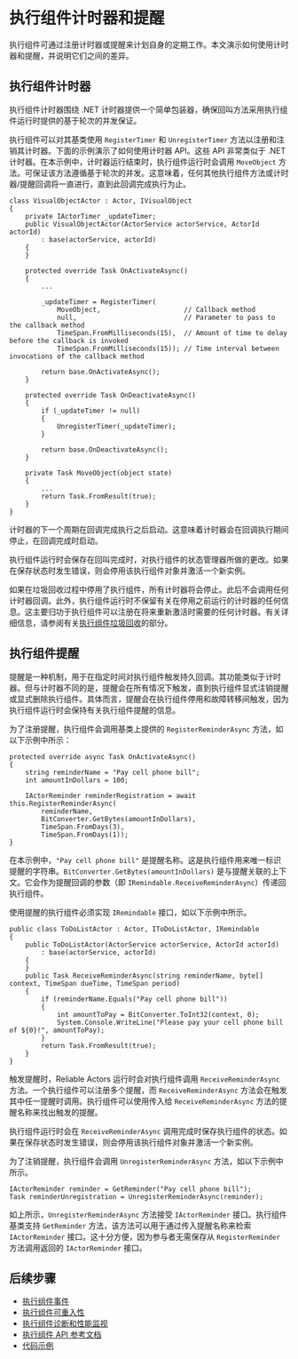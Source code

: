 <properties
    pageTitle="Reliable Actors 计时器和提醒 | Azure"
    description="Service Fabric Reliable Actors 的计时器和提醒简介。"
    services="service-fabric"
    documentationcenter=".net"
    author="vturecek"
    manager="timlt"
    editor="amanbha" />
<tags
    ms.assetid="00c48716-569e-4a64-bd6c-25234c85ff4f"
    ms.service="service-fabric"
    ms.devlang="dotnet"
    ms.topic="article"
    ms.tgt_pltfrm="NA"
    ms.workload="NA"
    ms.date="10/19/2016"
    wacn.date="12/26/2016"
    ms.author="vturecek" />

# 执行组件计时器和提醒
执行组件可通过注册计时器或提醒来计划自身的定期工作。本文演示如何使用计时器和提醒，并说明它们之间的差异。

## 执行组件计时器
执行组件计时器围绕 .NET 计时器提供一个简单包装器，确保回叫方法采用执行组件运行时提供的基于轮次的并发保证。

执行组件可以对其基类使用 `RegisterTimer` 和 `UnregisterTimer` 方法以注册和注销其计时器。下面的示例演示了如何使用计时器 API。这些 API 非常类似于 .NET 计时器。在本示例中，计时器运行结束时，执行组件运行时会调用 `MoveObject` 方法。可保证该方法遵循基于轮次的并发。这意味着，任何其他执行组件方法或计时器/提醒回调将一直进行，直到此回调完成执行为止。


	class VisualObjectActor : Actor, IVisualObject
	{
	    private IActorTimer _updateTimer;
	    public VisualObjectActor(ActorService actorService, ActorId actorId)
	        : base(actorService, actorId)
	    {
	    }

	    protected override Task OnActivateAsync()
	    {
	        ...

	        _updateTimer = RegisterTimer(
	            MoveObject,                     // Callback method
	            null,                           // Parameter to pass to the callback method
	            TimeSpan.FromMilliseconds(15),  // Amount of time to delay before the callback is invoked
	            TimeSpan.FromMilliseconds(15)); // Time interval between invocations of the callback method

	        return base.OnActivateAsync();
	    }

	    protected override Task OnDeactivateAsync()
	    {
	        if (_updateTimer != null)
	        {
	            UnregisterTimer(_updateTimer);
	        }

	        return base.OnDeactivateAsync();
	    }

	    private Task MoveObject(object state)
	    {
	        ...
	        return Task.FromResult(true);
	    }
	}


计时器的下一个周期在回调完成执行之后启动。这意味着计时器会在回调执行期间停止，在回调完成时启动。

执行组件运行时会保存在回叫完成时，对执行组件的状态管理器所做的更改。如果在保存状态时发生错误，则会停用该执行组件对象并激活一个新实例。

如果在垃圾回收过程中停用了执行组件，所有计时器将会停止。此后不会调用任何计时器回调。此外，执行组件运行时不保留有关在停用之前运行的计时器的任何信息。这主要归功于执行组件可以注册在将来重新激活时需要的任何计时器。有关详细信息，请参阅有关[执行组件垃圾回收](/documentation/articles/service-fabric-reliable-actors-lifecycle/)的部分。

## 执行组件提醒
提醒是一种机制，用于在指定时间对执行组件触发持久回调。其功能类似于计时器。但与计时器不同的是，提醒会在所有情况下触发，直到执行组件显式注销提醒或显式删除执行组件。具体而言，提醒会在执行组件停用和故障转移间触发，因为 执行组件运行时会保持有关执行组件提醒的信息。

为了注册提醒，执行组件会调用基类上提供的 `RegisterReminderAsync` 方法，如以下示例中所示：


	protected override async Task OnActivateAsync()
	{
	    string reminderName = "Pay cell phone bill";
	    int amountInDollars = 100;

	    IActorReminder reminderRegistration = await this.RegisterReminderAsync(
	        reminderName,
	        BitConverter.GetBytes(amountInDollars),
	        TimeSpan.FromDays(3),
	        TimeSpan.FromDays(1));
	}


在本示例中，`"Pay cell phone bill"` 是提醒名称。这是执行组件用来唯一标识提醒的字符串。`BitConverter.GetBytes(amountInDollars)` 是与提醒关联的上下文。它会作为提醒回调的参数（即 `IRemindable.ReceiveReminderAsync`）传递回执行组件。

使用提醒的执行组件必须实现 `IRemindable` 接口，如以下示例中所示。


	public class ToDoListActor : Actor, IToDoListActor, IRemindable
	{
	    public ToDoListActor(ActorService actorService, ActorId actorId)
	        : base(actorService, actorId)
	    {
	    }
	    public Task ReceiveReminderAsync(string reminderName, byte[] context, TimeSpan dueTime, TimeSpan period)
	    {
	        if (reminderName.Equals("Pay cell phone bill"))
	        {
	            int amountToPay = BitConverter.ToInt32(context, 0);
	            System.Console.WriteLine("Please pay your cell phone bill of ${0}!", amountToPay);
	        }
	        return Task.FromResult(true);
	    }
	}


触发提醒时，Reliable Actors 运行时会对执行组件调用 `ReceiveReminderAsync` 方法。一个执行组件可以注册多个提醒，而 `ReceiveReminderAsync` 方法会在触发其中任一提醒时调用。执行组件可以使用传入给 `ReceiveReminderAsync` 方法的提醒名称来找出触发的提醒。

执行组件运行时会在 `ReceiveReminderAsync` 调用完成时保存执行组件的状态。如果在保存状态时发生错误，则会停用该执行组件对象并激活一个新实例。

为了注销提醒，执行组件会调用 `UnregisterReminderAsync` 方法，如以下示例中所示。


	IActorReminder reminder = GetReminder("Pay cell phone bill");
	Task reminderUnregistration = UnregisterReminderAsync(reminder);


如上所示，`UnregisterReminderAsync` 方法接受 `IActorReminder` 接口。执行组件基类支持 `GetReminder` 方法，该方法可以用于通过传入提醒名称来检索 `IActorReminder` 接口。这十分方便，因为参与者无需保存从 `RegisterReminder` 方法调用返回的 `IActorReminder` 接口。

## 后续步骤
 - [执行组件事件](/documentation/articles/service-fabric-reliable-actors-events/)
 - [执行组件可重入性](/documentation/articles/service-fabric-reliable-actors-reentrancy/)
 - [执行组件诊断和性能监视](/documentation/articles/service-fabric-reliable-actors-diagnostics/)
 - [执行组件 API 参考文档](https://msdn.microsoft.com/zh-cn/library/azure/dn971626.aspx)
 - [代码示例](https://github.com/Azure/servicefabric-samples)

<!---HONumber=Mooncake_1219_2016-->